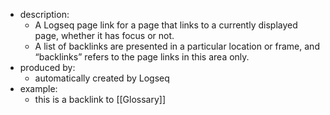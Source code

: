 - description:
  - A Logseq page link for a page that links to a currently displayed page, whether it has focus or not.
  - A list of backlinks are presented in a particular location or frame, and “backlinks” refers to the page links in this area only.
- produced by:
  - automatically created by Logseq
- example:
  - this is a backlink to [[Glossary]]